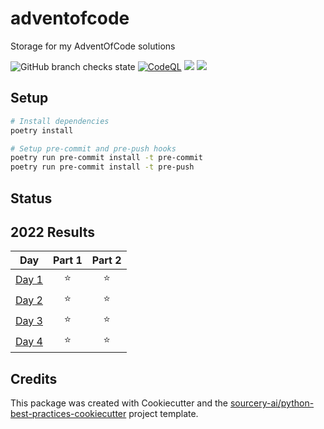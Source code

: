 # adventofcode
Storage for my AdventOfCode solutions

![GitHub branch checks state](https://img.shields.io/github/checks-status/darac/adventofcode/main)
[![CodeQL](https://github.com/darac/adventofcode/workflows/CodeQL/badge.svg)](https://github.com/darac/adventofcode/security/code-scanning)
![](https://img.shields.io/badge/day%20📅-22-blue)
![](https://img.shields.io/badge/stars%20⭐-34-yellow)

## Setup
```sh
# Install dependencies
poetry install

# Setup pre-commit and pre-push hooks
poetry run pre-commit install -t pre-commit
poetry run pre-commit install -t pre-push
```

## Status
<!--- advent_readme_stars table --->
## 2022 Results

| Day | Part 1 | Part 2 |
| :---: | :---: | :---: |
| [Day 1](https://adventofcode.com/2022/day/1) | ⭐ | ⭐ |
| [Day 2](https://adventofcode.com/2022/day/2) | ⭐ | ⭐ |
| [Day 3](https://adventofcode.com/2022/day/3) | ⭐ | ⭐ |
| [Day 4](https://adventofcode.com/2022/day/4) | ⭐ | ⭐ |
<!--- advent_readme_stars table --->

## Credits
This package was created with Cookiecutter and the [sourcery-ai/python-best-practices-cookiecutter](https://github.com/sourcery-ai/python-best-practices-cookiecutter) project template.
